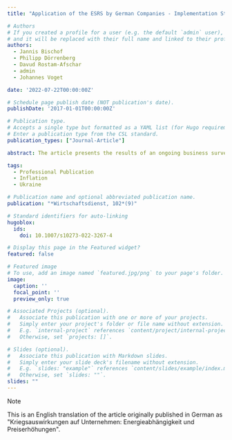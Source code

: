 ```yaml
---
title: "Application of the ESRS by German Companies - Implementation Status and Challenges"

# Authors
# If you created a profile for a user (e.g. the default `admin` user), write the username (folder name) here
# and it will be replaced with their full name and linked to their profile.
authors:
  - Jannis Bischof
  - Philipp Dörrenberg
  - Davud Rostam-Afschar
  - admin
  - Johannes Voget

date: '2022-07-22T00:00:00Z'

# Schedule page publish date (NOT publication's date).
publishDate: '2017-01-01T00:00:00Z'

# Publication type.
# Accepts a single type but formatted as a YAML list (for Hugo requirements).
# Enter a publication type from the CSL standard.
publication_types: ["Journal-Article"]

abstract: The article presents the results of an ongoing business survey conducted by the German Business Panel on the economic effects of the war in Ukraine. Current developments are weighing on the outlook of German companies and are leading to restraint in investment and hiring decisions. More than half of the surveyed firms report that they either use natural gas directly in production or would experience supply chain disruptions in the event of gas rationing. Price increases, reflected in the current high inflation rate, represent a direct response to cost pressures arising particularly from rising energy prices and supply chain disturbances.

tags:
  - Professional Publication
  - Inflation
  - Ukraine

# Publication name and optional abbreviated publication name.
publication: "*Wirtschaftsdienst, 102*(9)"

# Standard identifiers for auto-linking
hugoblox:
  ids:
    doi: 10.1007/s10273-022-3267-4

# Display this page in the Featured widget?
featured: false

# Featured image
# To use, add an image named `featured.jpg/png` to your page's folder.
image:
  caption: ''
  focal_point: ''
  preview_only: true

# Associated Projects (optional).
#   Associate this publication with one or more of your projects.
#   Simply enter your project's folder or file name without extension.
#   E.g. `internal-project` references `content/project/internal-project/index.md`.
#   Otherwise, set `projects: []`.

# Slides (optional).
#   Associate this publication with Markdown slides.
#   Simply enter your slide deck's filename without extension.
#   E.g. `slides: "example"` references `content/slides/example/index.md`.
#   Otherwise, set `slides: ""`.
slides: ""
---
```


> [!NOTE]
> This is an English translation of the article originally published in German as "Kriegsauswirkungen auf Unternehmen: Energieabhängigkeit und Preiserhöhungen".
